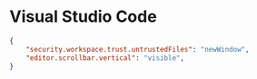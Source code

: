 # Visual Studio Code

```json
{
    "security.workspace.trust.untrustedFiles": "newWindow",
    "editor.scrollbar.vertical": "visible",
}
```
